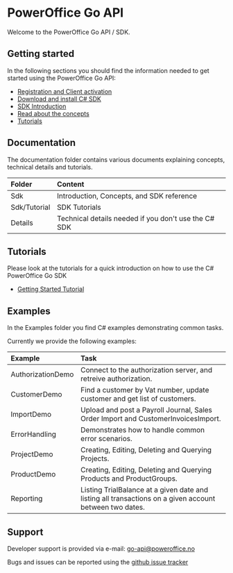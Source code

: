 # PowerOffice Go API

Welcome to the PowerOffice Go API / SDK.

## Getting started

In the following sections you should find the information needed to get started using the PowerOffice Go API:

- [Registration and Client activation](Documentation/Registration.md)
- [Download and install C# SDK](Documentation/Sdk/NuGetPackage.md)
- [SDK Introduction](Documentation/Sdk/Introduction.md)
- [Read about the concepts](Documentation/Sdk/Concepts.md)
- [Tutorials](Documentation/Sdk/Tutorials/GettingStarted.md)
 

## Documentation

The documentation folder contains various documents explaining concepts, technical details and tutorials.

Folder  | Content
:-------|:----------------
Sdk          | Introduction, Concepts, and SDK reference
Sdk/Tutorial | SDK Tutorials
Details      | Technical details needed if you don't use the C# SDK


## Tutorials
Please look at the tutorials for a quick introduction on how to use the C# PowerOffice Go SDK

- [Getting Started Tutorial](Documentation/Sdk/Tutorials/GettingStarted.md)


## Examples

In the Examples folder you find C# examples demonstrating common tasks.

Currently we provide the following examples:

Example             | Task
:-------------------|:---------------
AuthorizationDemo   | Connect to the authorization server, and retreive authorization.
CustomerDemo        | Find a customer by Vat number, update customer and get list of customers.
ImportDemo          | Upload and post a Payroll Journal, Sales Order Import and CustomerInvoicesImport.
ErrorHandling       | Demonstrates how to handle common error scenarios.
ProjectDemo         | Creating, Editing, Deleting and Querying Projects.
ProductDemo         | Creating, Editing, Deleting and Querying Products and ProductGroups.
Reporting           | Listing TrialBalance at a given date and listing all transactions on a given account between two dates.

## Support

Developer support is provided via e-mail: [go-api@poweroffice.no](mailto:go-api@poweroffice.no)

Bugs and issues can be reported using the [github issue tracker](https://github.com/PowerOffice/go-api/issues)
